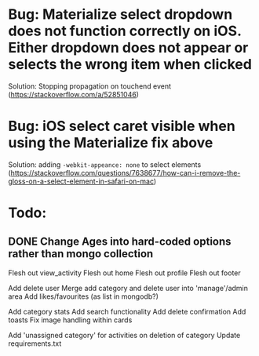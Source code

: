 # Bug: Materialize select dropdown does not function correctly on iOS. Either dropdown does not appear or selects the wrong item when clicked
Solution: Stopping propagation on touchend event (https://stackoverflow.com/a/52851046)

# Bug: iOS select caret visible when using the Materialize fix above
Solution: adding `-webkit-appeance: none` to select elements (https://stackoverflow.com/questions/7638677/how-can-i-remove-the-gloss-on-a-select-element-in-safari-on-mac)


# Todo:

## DONE Change Ages into hard-coded options rather than mongo collection

Flesh out view_activity
Flesh out home
Flesh out profile
Flesh out footer

Add delete user
Merge add category and delete user into 'manage'/admin area
Add likes/favourites (as list in mongodb?)

Add category stats
Add search functionality
Add delete confirmation
Add toasts
Fix image handling within cards

Add 'unassigned category' for activities on deletion of category
Update requirements.txt